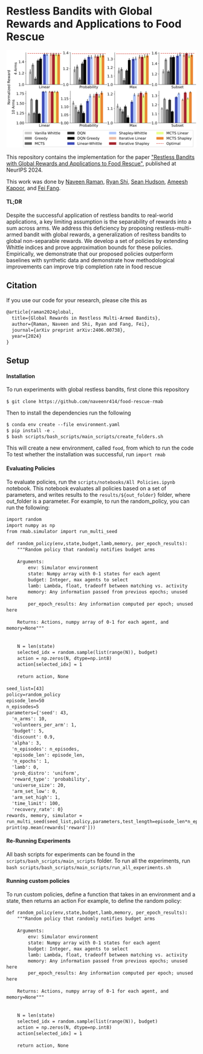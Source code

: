 # Restless Bandits with Global Rewards and Applications to Food Rescue
![Paper Overview](img/main_results_2.png)

This repository contains the implementation for the paper ["Restless Bandits with Global Rewards and Applications to Food Rescue"](https://arxiv.org/abs/2406.00738), published at NeurIPS 2024.

This work was done by [Naveen Raman](https://naveenraman.com/), [Ryan Shi](https://ryanzshi.github.io), [Sean Hudson](https://www.linkedin.com/in/sean-hudson-ba9b8759/), [Ameesh Kapoor](https://www.linkedin.com/in/ameeshkapoor/), and [Fei Fang](https://feifang.info). 

#### TL;DR 

Despite the successful application of restless bandits to real-world applications, a key limiting assumption is the separability of rewards into a sum across arms. 
We address this deficiency by proposing restless-multi-armed bandit with global rewards, a generalization of resltess bandits to global non-separable rewards. 
We develop a set of policies by extending Whittle indices and prove approximation  bounds for these policies. 
Empirically, we demonstrate that our proposed policies outperform baselines with synthetic data and demonstrate how methodological improvements can improve trip completion rate in food rescue

## Citation
If you use our code for your research, please cite this as
```
@article{raman2024global,
  title={Global Rewards in Restless Multi-Armed Bandits},
  author={Raman, Naveen and Shi, Ryan and Fang, Fei},
  journal={arXiv preprint arXiv:2406.00738},
  year={2024}
}
```
## Setup

#### Installation
To run experiments with global restless bandits, first clone this repository

```$ git clone https://github.com/naveenr414/food-rescue-rmab``` 

Then to install the dependencies run the following
```
$ conda env create --file environment.yaml
$ pip install -e .
$ bash scripts/bash_scripts/main_scripts/create_folders.sh
```

This will create a new environment, called `food`, from which to run the code
To test whether the installation was successful, run 
```import rmab```

#### Evaluating Policies
To evaluate policies, run the `scripts/notebooks/All Policies.ipynb` notebook. 
This notebook evaluates all policies based on a set of parameters, and writes results to the `results/${out_folder}` folder, where out_folder is a parameter. 
For example, to run the random_policy, you can run the following: 
```
import random 
import numpy as np
from rmab.simulator import run_multi_seed

def random_policy(env,state,budget,lamb,memory, per_epoch_results):
    """Random policy that randomly notifies budget arms
    
    Arguments:
        env: Simulator environment
        state: Numpy array with 0-1 states for each agent
        budget: Integer, max agents to select
        lamb: Lambda, float, tradeoff between matching vs. activity
        memory: Any information passed from previous epochs; unused here
        per_epoch_results: Any information computed per epoch; unused here
    
    Returns: Actions, numpy array of 0-1 for each agent, and memory=None"""


    N = len(state)
    selected_idx = random.sample(list(range(N)), budget)
    action = np.zeros(N, dtype=np.int8)
    action[selected_idx] = 1

    return action, None

seed_list=[43]
policy=random_policy
episode_len=50
n_episodes=5
parameters={'seed': 43,
  'n_arms': 10,
  'volunteers_per_arm': 1,
  'budget': 5,
  'discount': 0.9,
  'alpha': 3,
  'n_episodes': n_episodes,
  'episode_len': episode_len,
  'n_epochs': 1,
  'lamb': 0,
  'prob_distro': 'uniform',
  'reward_type': 'probability',
  'universe_size': 20,
  'arm_set_low': 0,
  'arm_set_high': 1,
  'time_limit': 100,
  'recovery_rate': 0}
rewards, memory, simulator = run_multi_seed(seed_list,policy,parameters,test_length=episode_len*n_episodes)
print(np.mean(rewards['reward']))
```

#### Re-Running Experiments
All bash scripts for experiments can be found in the `scripts/bash_scripts/main_scripts` folder. 
To run all the experiments, run `bash scripts/bash_scripts/main_scripts/run_all_experiments.sh`

#### Running custom policies
To run custom policies, define a function that takes in an environment and a state, then returns an action
For example, to define the random policy: 
```
def random_policy(env,state,budget,lamb,memory, per_epoch_results):
    """Random policy that randomly notifies budget arms
    
    Arguments:
        env: Simulator environment
        state: Numpy array with 0-1 states for each agent
        budget: Integer, max agents to select
        lamb: Lambda, float, tradeoff between matching vs. activity
        memory: Any information passed from previous epochs; unused here
        per_epoch_results: Any information computed per epoch; unused here
    
    Returns: Actions, numpy array of 0-1 for each agent, and memory=None"""


    N = len(state)
    selected_idx = random.sample(list(range(N)), budget)
    action = np.zeros(N, dtype=np.int8)
    action[selected_idx] = 1

    return action, None
```